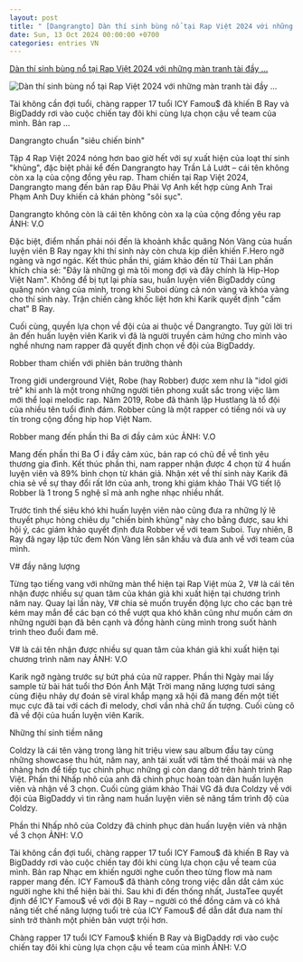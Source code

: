 ```yaml
---
layout: post
title: " [Dangrangto] Dàn thí sinh bùng nổ tại Rap Việt 2024 với những màn tranh tài đầy ..."
date: Sun, 13 Oct 2024 00:00:00 +0700
categories: entries VN
---
```

[Dàn thí sinh bùng nổ tại Rap Việt 2024 với những màn tranh tài đầy ...](https://thanhnien.vn/dan-thi-sinh-khung-do-bo-rap-viet-2024-185241012234345318.htm)

![Dàn thí sinh bùng nổ tại Rap Việt 2024 với những màn tranh tài đầy ...](https://images2.thanhnien.vn/zoom/600_315/528068263637045248/2024/10/12/thi-sinh-a-lil-van-3-1728751000002322402021-0-0-1072-2048-crop-17287513801321393458878.jpg)

Tài không cần đợi tuổi, chàng rapper 17 tuổi ICY Famou$ đã khiến B Ray và BigDaddy rơi vào cuộc chiến tay đôi khi cùng lựa chọn cậu về team của mình. Bản rap ...

Dangrangto chuẩn "siêu chiến binh"

Tập 4 Rap Việt 2024 nóng hơn bao giờ hết với sự xuất hiện của loạt thí sinh "khủng", đặc biệt phải kể đến Dangrangto hay Trần Lả Lướt – cái tên không còn xa lạ của cộng đồng yêu rap. Tham chiến tại Rap Việt 2024, Dangrangto mang đến bản rap Đâu Phải Vợ Anh kết hợp cùng Anh Trai Phạm Anh Duy khiến cả khán phòng "sôi sục".

Dangrangto không còn là cái tên không còn xa lạ của cộng đồng yêu rap ẢNH: V.O

Đặc biệt, điểm nhấn phải nói đến là khoảnh khắc quăng Nón Vàng của huấn luyện viên B Ray ngay khi thí sinh này còn chưa kịp diễn khiến F.Hero ngỡ ngàng và ngơ ngác. Kết thúc phần thi, giám khảo đến từ Thái Lan phấn khích chia sẻ: "Đây là những gì mà tôi mong đợi và đây chính là Hip-Hop Việt Nam". Không để bị tụt lại phía sau, huấn luyện viên BigDaddy cũng quăng nón vàng của mình, trong khi Suboi dùng cả nón vàng và khóa vàng cho thí sinh này. Trận chiến càng khốc liệt hơn khi Karik quyết định "cấm chat" B Ray.

Cuối cùng, quyền lựa chọn về đội của ai thuộc về Dangrangto. Tuy gửi lời tri ân đến huấn luyện viên Karik vì đã là người truyền cảm hứng cho mình vào nghề nhưng nam rapper đã quyết định chọn về đội của BigDaddy.



Robber tham chiến với phiên bản trưởng thành

Trong giới underground Việt, Robe (hay Robber) được xem như là "idol giới trẻ" khi anh là một trong những người tiên phong xuất sắc trong việc làm mới thể loại melodic rap. Năm 2019, Robe đã thành lập Hustlang là tổ đội của nhiều tên tuổi đình đám. Robber cũng là một rapper có tiếng nói và uy tín trong cộng đồng hip hop Việt Nam.

Robber mang đến phần thi Ba ơi đầy cảm xúc ẢNH: V.O

Mang đến phần thi Ba Ơ i đầy cảm xúc, bản rap có chủ đề về tình yêu thương gia đình. Kết thúc phần thi, nam rapper nhận được 4 chọn từ 4 huấn luyện viên và 89% bình chọn từ khán giả. Nhận xét về thí sinh này Karik đã chia sẻ về sự thay đổi rất lớn của anh, trong khi giám khảo Thái VG tiết lộ Robber là 1 trong 5 nghệ sĩ mà anh nghe nhạc nhiều nhất.

Trước tình thế siêu khó khi huấn luyện viên nào cũng đưa ra những lý lẽ thuyết phục hòng chiêu dụ "chiến binh khủng" này cho bằng được, sau khi hội ý, các giám khảo quyết định đưa Robber về với team Suboi. Tuy nhiên, B Ray đã ngay lập tức đem Nón Vàng lên sân khấu và đưa anh về với team của mình.

V# đầy năng lượng

Từng tạo tiếng vang với những màn thể hiện tại Rap Việt mùa 2, V# là cái tên nhận được nhiều sự quan tâm của khán giả khi xuất hiện tại chương trình năm nay. Quay lại lần này, V# chia sẻ muốn truyền động lực cho các bạn trẻ kém may mắn để các bạn có thể vượt qua khó khăn cũng như muốn cảm ơn những người bạn đã bên cạnh và đồng hành cùng mình trong suốt hành trình theo đuổi đam mê.

V# là cái tên nhận được nhiều sự quan tâm của khán giả khi xuất hiện tại chương trình năm nay ẢNH: V.O

Karik ngỡ ngàng trước sự bứt phá của nữ rapper. Phần thi Ngày mai lấy sample từ bài hát tuổi thơ Đón Ánh Mặt Trời mang năng lượng tươi sáng cùng điệu nhảy dự đoán sẽ viral khắp mạng xã hội đã mang đến một tiết mục cực đã tai với cách đi melody, chơi vần nhả chữ ấn tượng. Cuối cùng cô đã về đội của huấn luyện viên Karik.

Những thí sinh tiềm năng

Coldzy là cái tên vàng trong làng hit triệu view sau album đầu tay cùng những showcase thu hút, năm nay, anh tái xuất với tâm thế thoải mái và nhẹ nhàng hơn để tiếp tục chinh phục những gì còn dang dở trên hành trình Rap Việt. Phần thi Nhấp nhô của anh đã chinh phục hoàn toàn dàn huấn luyện viên và nhận về 3 chọn. Cuối cùng giám khảo Thái VG đã đưa Coldzy về với đội của BigDaddy vì tin rằng nam huấn luyện viên sẽ nâng tầm trình độ của Coldzy.

Phần thi Nhấp nhô của Coldzy đã chinh phục dàn huấn luyện viên và nhận về 3 chọn ẢNH: V.O

Tài không cần đợi tuổi, chàng rapper 17 tuổi ICY Famou$ đã khiến B Ray và BigDaddy rơi vào cuộc chiến tay đôi khi cùng lựa chọn cậu về team của mình. Bản rap Nhạc em khiến người nghe cuốn theo từng flow mà nam rapper mang đến. ICY Famou$ đã thành công trong việc dẫn dắt cảm xúc người nghe khi thể hiện bài thi. Sau khi đi đến thống nhất, JustaTee quyết định để ICY Famou$ về với đội B Ray – người có thể đồng cảm và có khả năng tiết chế năng lượng tuổi trẻ của ICY Famou$ để dẫn dắt đưa nam thí sinh trở thành một phiên bản vượt trội hơn.

Chàng rapper 17 tuổi ICY Famou$ khiến B Ray và BigDaddy rơi vào cuộc chiến tay đôi khi cùng lựa chọn cậu về team của mình ẢNH: V.O

